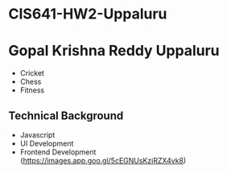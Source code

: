 # CIS641-HW2-Uppaluru
# Gopal Krishna Reddy Uppaluru
 - Cricket
 - Chess
 - Fitness
## Technical Background
  - Javascript
  - UI Development
  - Frontend Development (https://images.app.goo.gl/5cEGNUsKzjRZX4vk8)
